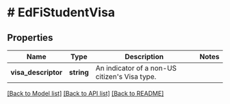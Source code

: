 # # EdFiStudentVisa

## Properties

Name | Type | Description | Notes
------------ | ------------- | ------------- | -------------
**visa_descriptor** | **string** | An indicator of a non-US citizen&#39;s Visa type. |

[[Back to Model list]](../../README.md#models) [[Back to API list]](../../README.md#endpoints) [[Back to README]](../../README.md)
